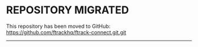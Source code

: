 
# REPOSITORY MIGRATED

This repository has been moved to GitHub: https://github.com/ftrackhq/ftrack-connect.git.git

-------------------------------------------------------------------------------------------
        